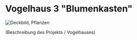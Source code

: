 # Vogelhaus 3 "Blumenkasten"
![Deckbild, Pflanzen](https://github.com/user-attachments/assets/31aa80cc-3993-4f0c-83c8-6cdb98673018)

(Beschreibung des Projekts / Vogelhauses)

